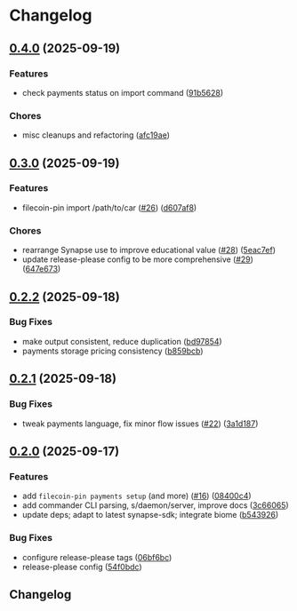 # Changelog

## [0.4.0](https://github.com/filecoin-project/filecoin-pin/compare/v0.3.0...v0.4.0) (2025-09-19)


### Features

* check payments status on import command ([91b5628](https://github.com/filecoin-project/filecoin-pin/commit/91b56284a25e186cf69d3c4e03fbd474073c95ba))


### Chores

* misc cleanups and refactoring ([afc19ae](https://github.com/filecoin-project/filecoin-pin/commit/afc19ae17f5b03e534ec5d747ba1212fba7e613e))

## [0.3.0](https://github.com/filecoin-project/filecoin-pin/compare/v0.2.2...v0.3.0) (2025-09-19)


### Features

* filecoin-pin import /path/to/car ([#26](https://github.com/filecoin-project/filecoin-pin/issues/26)) ([d607af8](https://github.com/filecoin-project/filecoin-pin/commit/d607af82eeae1c5940b17abfbc2b6ecb7f34ecc0))


### Chores

* rearrange Synapse use to improve educational value ([#28](https://github.com/filecoin-project/filecoin-pin/issues/28)) ([5eac7ef](https://github.com/filecoin-project/filecoin-pin/commit/5eac7ef00b8812b848f5358a9a147bce64b56c3f))
* update release-please config to be more comprehensive ([#29](https://github.com/filecoin-project/filecoin-pin/issues/29)) ([647e673](https://github.com/filecoin-project/filecoin-pin/commit/647e673b9113a9fe7c77ff0932c8db80aec40584))

## [0.2.2](https://github.com/filecoin-project/filecoin-pin/compare/v0.2.1...v0.2.2) (2025-09-18)


### Bug Fixes

* make output consistent, reduce duplication ([bd97854](https://github.com/filecoin-project/filecoin-pin/commit/bd97854f27132ed187a9f78eeb04c14ba662dd32))
* payments storage pricing consistency ([b859bcb](https://github.com/filecoin-project/filecoin-pin/commit/b859bcbc99cce48f5dc1b9f1c2dc8ca8691cda94))

## [0.2.1](https://github.com/filecoin-project/filecoin-pin/compare/v0.2.0...v0.2.1) (2025-09-18)


### Bug Fixes

* tweak payments language, fix minor flow issues ([#22](https://github.com/filecoin-project/filecoin-pin/issues/22)) ([3a1d187](https://github.com/filecoin-project/filecoin-pin/commit/3a1d187f2f8f848cbc52c2316deab4fa3641aead))

## [0.2.0](https://github.com/filecoin-project/filecoin-pin/compare/v0.1.0...v0.2.0) (2025-09-17)


### Features

* add `filecoin-pin payments setup` (and more) ([#16](https://github.com/filecoin-project/filecoin-pin/issues/16)) ([08400c4](https://github.com/filecoin-project/filecoin-pin/commit/08400c4835aa075b4e940dba9f7bd242dbe74479))
* add commander CLI parsing, s/daemon/server, improve docs ([3c66065](https://github.com/filecoin-project/filecoin-pin/commit/3c66065b7ca76e7c944ca2a22a17092b4d650b86))
* update deps; adapt to latest synapse-sdk; integrate biome ([b543926](https://github.com/filecoin-project/filecoin-pin/commit/b543926a47c92a43eabe724993036f81a7008c0f))


### Bug Fixes

* configure release-please tags ([06bf6bc](https://github.com/filecoin-project/filecoin-pin/commit/06bf6bc9589cf6d293ca7deeb9afc0ea7bbc72c4))
* release-please config ([54f0bdc](https://github.com/filecoin-project/filecoin-pin/commit/54f0bdce2b65d4153ca2e1d3a048849c190ee76e))

## Changelog
